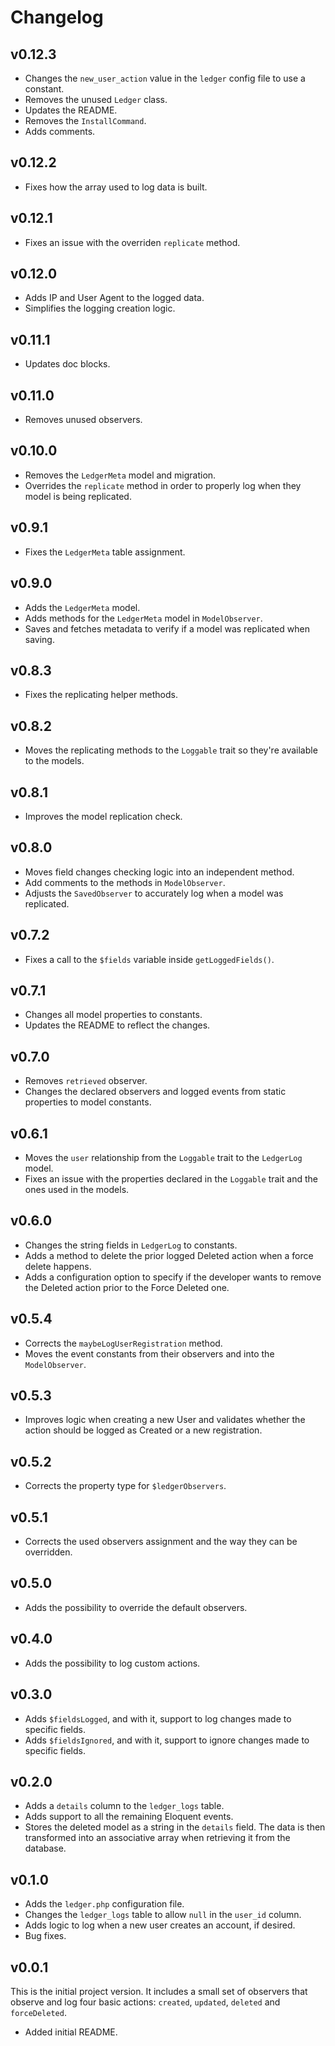 # Changelog

## v0.12.3

- Changes the `new_user_action` value in the `ledger` config file to use a constant.
- Removes the unused `Ledger` class.
- Updates the README.
- Removes the `InstallCommand`.
- Adds comments.

## v0.12.2

- Fixes how the array used to log data is built.

## v0.12.1

- Fixes an issue with the overriden `replicate` method.

## v0.12.0

- Adds IP and User Agent to the logged data.
- Simplifies the logging creation logic.

## v0.11.1

- Updates doc blocks.

## v0.11.0

- Removes unused observers.

## v0.10.0

- Removes the `LedgerMeta` model and migration.
- Overrides the `replicate` method in order to properly log when they model is being replicated.

## v0.9.1

- Fixes the `LedgerMeta` table assignment.

## v0.9.0

- Adds the `LedgerMeta` model.
- Adds methods for the `LedgerMeta` model in `ModelObserver`.
- Saves and fetches metadata to verify if a model was replicated when saving.

## v0.8.3

- Fixes the replicating helper methods.

## v0.8.2

- Moves the replicating methods to the `Loggable` trait so they're available to the models.

## v0.8.1

- Improves the model replication check.

## v0.8.0

- Moves field changes checking logic into an independent method.
- Add comments to the methods in `ModelObserver`.
- Adjusts the `SavedObserver` to accurately log when a model was replicated.

## v0.7.2

- Fixes a call to the `$fields` variable inside `getLoggedFields()`.

## v0.7.1

- Changes all model properties to constants.
- Updates the README to reflect the changes.

## v0.7.0

- Removes `retrieved` observer.
- Changes the declared observers and logged events from static properties to model constants.

## v0.6.1

- Moves the `user` relationship from the `Loggable` trait to the `LedgerLog` model.
- Fixes an issue with the properties declared in the `Loggable` trait and the ones used in the models.

## v0.6.0

- Changes the string fields in `LedgerLog` to constants.
- Adds a method to delete the prior logged Deleted action when a force delete happens.
- Adds a configuration option to specify if the developer wants to remove the Deleted action prior to the Force Deleted one.

## v0.5.4

- Corrects the `maybeLogUserRegistration` method.
- Moves the event constants from their observers and into the `ModelObserver`.

## v0.5.3

- Improves logic when creating a new User and validates whether the action should be logged as Created or a new registration.

## v0.5.2

- Corrects the property type for `$ledgerObservers`.

## v0.5.1

- Corrects the used observers assignment and the way they can be overridden.

## v0.5.0

- Adds the possibility to override the default observers.

## v0.4.0

- Adds the possibility to log custom actions.

## v0.3.0

- Adds `$fieldsLogged`, and with it, support to log changes made to specific fields.
- Adds `$fieldsIgnored`, and with it, support to ignore changes made to specific fields.

## v0.2.0

- Adds a `details` column to the `ledger_logs` table.
- Adds support to all the remaining Eloquent events.
- Stores the deleted model as a string in the `details` field. The data is then transformed into an associative array when retrieving it from the database.

## v0.1.0

- Adds the `ledger.php` configuration file.
- Changes the `ledger_logs` table to allow `null` in the `user_id` column.
- Adds logic to log when a new user creates an account, if desired.
- Bug fixes.

## v0.0.1

This is the initial project version. It includes a small set of observers that observe and
log four basic actions: `created`, `updated`, `deleted` and `forceDeleted`.

- Added initial README.